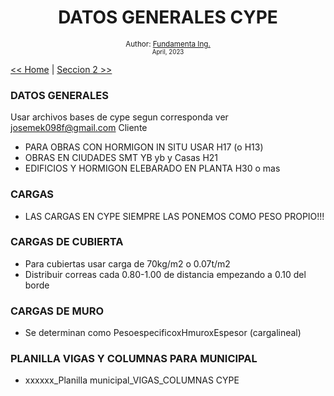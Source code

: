 <div align="center">


  <h1> DATOS GENERALES CYPE</h1>
  

  <sub>Author:
  <a href="" target="_blank">Fundamenta Ing.</a><br>
  <small> April, 2023</small>
  </sub>
</div>

[<< Home](https://github.com/FUNDAMENTA-ING/FUNDAMENTA-DOC/blob/main/README.md) | [Seccion 2 >>](https://github.com/FUNDAMENTA-ING/FUNDAMENTA-DOC/blob/main/README.md)





### DATOS GENERALES
Usar archivos bases de cype segun corresponda ver josemek098f@gmail.com Cliente 
- PARA OBRAS CON HORMIGON IN SITU USAR H17 (o H13)
- OBRAS EN CIUDADES SMT YB yb y Casas H21
- EDIFICIOS Y HORMIGON ELEBARADO EN PLANTA H30 o mas

### CARGAS
- LAS CARGAS EN CYPE SIEMPRE LAS PONEMOS COMO PESO PROPIO!!!
  
### CARGAS DE CUBIERTA
- Para cubiertas usar carga de 70kg/m2 o 0.07t/m2
- Distribuir correas cada 0.80-1.00 de distancia empezando a 0.10 del borde

### CARGAS DE MURO  
- Se determinan como PesoespecificoxHmuroxEspesor (cargalineal)

### PLANILLA VIGAS Y COLUMNAS PARA MUNICIPAL

 - xxxxxx_Planilla municipal_VIGAS_COLUMNAS CYPE


